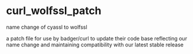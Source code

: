 # curl_wolfssl_patch
name change of cyassl to wolfssl

a patch file for use by badger/curl to update their code base reflecting our name change and maintaining
compatibility with our latest stable release
